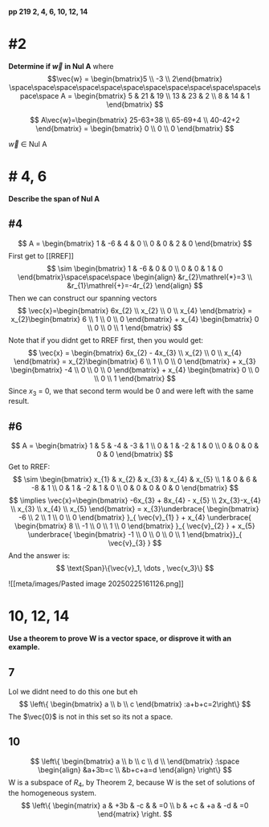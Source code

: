 **pp 219 2, 4, 6, 10, 12, 14**

# #2
**Determine if $\vec{w}$ in $\text{Nul A}$**  where
$$\vec{w} = \begin{bmatrix}5 \\ -3 \\ 2\end{bmatrix}
\space\space\space\space\space\space\space\space\space\space\space\space\space 
A = \begin{bmatrix}
5 & 21 & 19 \\
13 & 23 & 2  \\
8 & 14 & 1
\end{bmatrix}
$$

$$
A\vec{w}=\begin{bmatrix}
25-63+38 \\
65-69+4 \\
40-42+2
\end{bmatrix} = \begin{bmatrix}
0 \\
0 \\
0
\end{bmatrix}
$$

$\vec{w}$ $\in$ $\text{Nul A}$

# # 4, 6
**Describe the span of $\text{Nul A}$**
##  #4
$$
A = \begin{bmatrix}
1 & -6 & 4 & 0 \\
0 & 0 & 2 & 0
\end{bmatrix}
$$
First get to [[RREF]]
$$
\sim \begin{bmatrix}
1 & -6 & 0 & 0 \\
0 & 0 & 1 & 0
\end{bmatrix}\space\space\space 
\begin{align}
&r_{2}\mathrel{*}=3 \\
&r_{1}\mathrel{+}=-4r_{2}
\end{align}
$$
Then we can construct our spanning vectors
$$
\vec{x}=\begin{bmatrix}
6x_{2} \\
x_{2} \\
0 \\
x_{4}
\end{bmatrix} = x_{2}\begin{bmatrix}
6 \\
1 \\
0 \\
0
\end{bmatrix} + x_{4} \begin{bmatrix}
0 \\
0 \\
0 \\
1
\end{bmatrix}
$$
Note that if you didnt get to RREF first, then you would get:
$$
\vec{x} = \begin{bmatrix}
6x_{2} - 4x_{3} \\
x_{2} \\
0 \\
x_{4}
\end{bmatrix} = x_{2}\begin{bmatrix}
6 \\
1 \\
0 \\
0
\end{bmatrix} + x_{3} \begin{bmatrix}
-4 \\
0 \\
0 \\
0
\end{bmatrix} + 
x_{4} \begin{bmatrix}
0 \\
0 \\
0 \\
1
\end{bmatrix}
$$
Since $x_{3}$ = 0, we that second term would be 0 and were left with the same result.

## #6

$$
A = \begin{bmatrix}
1 & 5 & -4 &  -3 & 1 \\
0 & 1 & -2 & 1 & 0 \\
0 & 0 & 0 & 0 & 0
\end{bmatrix}
$$
Get to RREF:
$$
\sim \begin{bmatrix}
x_{1} & x_{2} & x_{3} & x_{4} & x_{5} \\
1 & 0 & 6 &  -8 & 1 \\
0 & 1 & -2 & 1 & 0 \\
0 & 0 & 0 & 0 & 0
\end{bmatrix}
$$
$$
\implies \vec{x}=\begin{bmatrix}
-6x_{3} + 8x_{4} - x_{5} \\
2x_{3}-x_{4} \\
x_{3} \\
x_{4} \\
x_{5}
\end{bmatrix} = x_{3}\underbrace{ \begin{bmatrix}
-6 \\
2 \\
1 \\
0 \\
0
\end{bmatrix} }_{ \vec{v}_{1} } + x_{4} \underbrace{ \begin{bmatrix}
8 \\
-1 \\
0 \\
1 \\
0
\end{bmatrix} }_{ \vec{v}_{2} } + x_{5} \underbrace{ \begin{bmatrix}
-1 \\
0 \\
0 \\
0 \\
1
\end{bmatrix}}_{ \vec{v}_{3} }
$$
And the answer is:
$$
\text{Span}\{\vec{v}_1, \dots , \vec{v_3}\}
$$

![[meta/images/Pasted image 20250225161126.png]]

# 10, 12, 14
**Use a theorem to prove W is a vector space, or disprove it with an example.**


## 7 
Lol we didnt need to do this one but eh
$$
\left\{ \begin{bmatrix}
a \\
b \\
c
\end{bmatrix} :a+b+c=2\right\} 
$$
The $\vec{0}$ is not in this set so its not a space.

## 10
$$
\left\{ 
\begin{bmatrix}
a \\
b \\
c \\
d \\
\end{bmatrix}
:\space 
\begin{align}
&a+3b=c \\
&b+c+a=d
\end{align}
\right\} 
$$
W is a subspace of $R_{4}$, by Theorem 2, because W is the set of solutions of the homogeneous system.
$$
\left\{
\begin{matrix}
a & +3b & -c &  & =0 \\
b & +c & +a & -d & =0
\end{matrix}
\right. 
$$